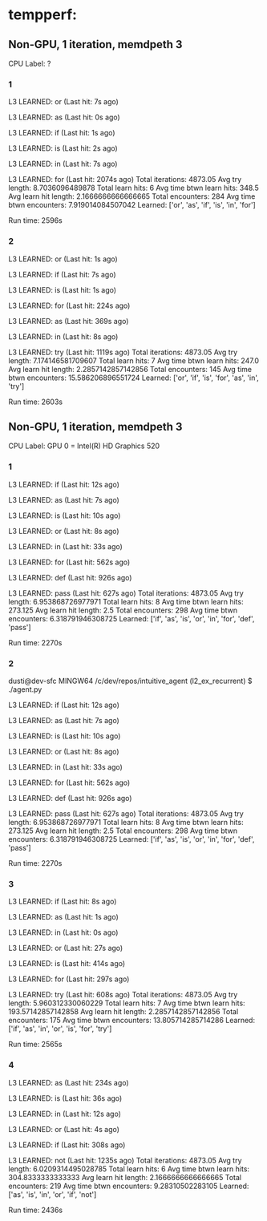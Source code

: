 # tempperf:

## Non-GPU, 1 iteration, memdpeth 3

CPU Label: ?

### 1
L3 LEARNED: or
(Last hit: 7s ago)

L3 LEARNED: as
(Last hit: 0s ago)

L3 LEARNED: if
(Last hit: 1s ago)

L3 LEARNED: is
(Last hit: 2s ago)

L3 LEARNED: in
(Last hit: 7s ago)

L3 LEARNED: for
(Last hit: 2074s ago)
Total iterations: 4873.05
 Avg try length: 8.7036096489878
Total learn hits: 6
 Avg time btwn learn hits: 348.5
 Avg learn hit length: 2.1666666666666665
Total encounters: 284
 Avg time btwn encounters: 7.919014084507042
Learned:
['or', 'as', 'if', 'is', 'in', 'for']

Run time: 2596s

### 2
L3 LEARNED: or
(Last hit: 1s ago)

L3 LEARNED: if
(Last hit: 7s ago)

L3 LEARNED: is
(Last hit: 1s ago)

L3 LEARNED: for
(Last hit: 224s ago)

L3 LEARNED: as
(Last hit: 369s ago)

L3 LEARNED: in
(Last hit: 8s ago)

L3 LEARNED: try
(Last hit: 1119s ago)
Total iterations: 4873.05
 Avg try length: 7.174146581709607
Total learn hits: 7
 Avg time btwn learn hits: 247.0
 Avg learn hit length: 2.2857142857142856
Total encounters: 145
 Avg time btwn encounters: 15.586206896551724
Learned:
['or', 'if', 'is', 'for', 'as', 'in', 'try']

Run time: 2603s

## Non-GPU, 1 iteration, memdpeth 3

CPU Label: GPU 0 = Intel(R) HD Graphics 520

### 1
L3 LEARNED: if
(Last hit: 12s ago)

L3 LEARNED: as
(Last hit: 7s ago)

L3 LEARNED: is
(Last hit: 10s ago)

L3 LEARNED: or
(Last hit: 8s ago)

L3 LEARNED: in
(Last hit: 33s ago)

L3 LEARNED: for
(Last hit: 562s ago)

L3 LEARNED: def
(Last hit: 926s ago)

L3 LEARNED: pass
(Last hit: 627s ago)
Total iterations: 4873.05
 Avg try length: 6.953868726977971
Total learn hits: 8
 Avg time btwn learn hits: 273.125
 Avg learn hit length: 2.5
Total encounters: 298
 Avg time btwn encounters: 6.318791946308725
Learned:
['if', 'as', 'is', 'or', 'in', 'for', 'def', 'pass']

Run time: 2270s

### 2

dusti@dev-sfc MINGW64 /c/dev/repos/intuitive_agent (l2_ex_recurrent)
$ ./agent.py

L3 LEARNED: if
(Last hit: 12s ago)

L3 LEARNED: as
(Last hit: 7s ago)

L3 LEARNED: is
(Last hit: 10s ago)

L3 LEARNED: or
(Last hit: 8s ago)

L3 LEARNED: in
(Last hit: 33s ago)

L3 LEARNED: for
(Last hit: 562s ago)

L3 LEARNED: def
(Last hit: 926s ago)

L3 LEARNED: pass
(Last hit: 627s ago)
Total iterations: 4873.05
 Avg try length: 6.953868726977971
Total learn hits: 8
 Avg time btwn learn hits: 273.125
 Avg learn hit length: 2.5
Total encounters: 298
 Avg time btwn encounters: 6.318791946308725
Learned:
['if', 'as', 'is', 'or', 'in', 'for', 'def', 'pass']

Run time: 2270s

### 3

L3 LEARNED: if
(Last hit: 8s ago)

L3 LEARNED: as
(Last hit: 1s ago)

L3 LEARNED: in
(Last hit: 0s ago)

L3 LEARNED: or
(Last hit: 27s ago)

L3 LEARNED: is
(Last hit: 414s ago)

L3 LEARNED: for
(Last hit: 297s ago)

L3 LEARNED: try
(Last hit: 608s ago)
Total iterations: 4873.05
 Avg try length: 5.960312330060229
Total learn hits: 7
 Avg time btwn learn hits: 193.57142857142858
 Avg learn hit length: 2.2857142857142856
Total encounters: 175
 Avg time btwn encounters: 13.805714285714286
Learned:
['if', 'as', 'in', 'or', 'is', 'for', 'try']

Run time: 2565s

### 4

L3 LEARNED: as
(Last hit: 234s ago)

L3 LEARNED: is
(Last hit: 36s ago)

L3 LEARNED: in
(Last hit: 12s ago)

L3 LEARNED: or
(Last hit: 4s ago)

L3 LEARNED: if
(Last hit: 308s ago)

L3 LEARNED: not
(Last hit: 1235s ago)
Total iterations: 4873.05
 Avg try length: 6.0209314495028785
Total learn hits: 6
 Avg time btwn learn hits: 304.8333333333333
 Avg learn hit length: 2.1666666666666665
Total encounters: 219
 Avg time btwn encounters: 9.28310502283105
Learned:
['as', 'is', 'in', 'or', 'if', 'not']

Run time: 2436s

